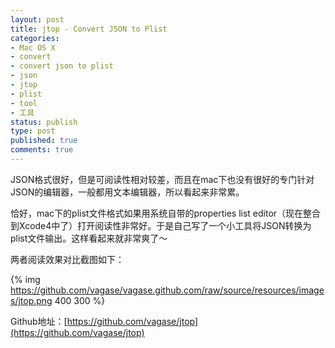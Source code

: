 ```yaml
---
layout: post
title: jtop - Convert JSON to Plist
categories:
- Mac OS X
- convert
- convert json to plist
- json
- jtop
- plist
- tool
- 工具
status: publish
type: post
published: true
comments: true
---
```


JSON格式很好，但是可阅读性相对较差，而且在mac下也没有很好的专门针对JSON的编辑器，一般都用文本编辑器，所以看起来非常累。

恰好，mac下的plist文件格式如果用系统自带的properties list editor（现在整合到Xcode4中了）打开阅读性非常好。于是自己写了一个小工具将JSON转换为plist文件输出。这样看起来就非常爽了～

两者阅读效果对比截图如下：

{% img https://github.com/vagase/vagase.github.com/raw/source/resources/images/jtop.png 400 300 %}

Github地址：[https://github.com/vagase/jtop](https://github.com/vagase/jtop)